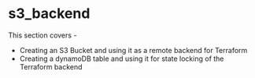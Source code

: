# s3_backend

This section covers -

- Creating an S3 Bucket and using it as a remote backend for Terraform
- Creating a dynamoDB table and using it for state locking of the Terraform backend
